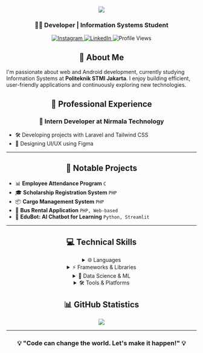 <h1 align="center">
  <img src="https://readme-typing-svg.herokuapp.com/?lines=Hello+There!+👋;I'm+Ibrahim+Haykal+Alatas;&center=true&size=35&width=500&height=70&duration=4000&pause=1000">
</h1>

<h3 align="center">👨‍💻 Developer | Information Systems Student</h3>

<p align="center">
  <a href="https://instagram.com/ibrahim_haykal">
    <img src="https://img.shields.io/badge/Instagram-%23E4405F.svg?logo=Instagram&logoColor=white" alt="Instagram">
  </a>
  <a href="https://linkedin.com/in/ibrahimhaykalalatas">
    <img src="https://img.shields.io/badge/LinkedIn-%230077B5.svg?logo=linkedin&logoColor=white" alt="LinkedIn">
  </a>
  <img src="https://komarev.com/ghpvc/?username=ibrahimhaykal&color=5865F2" alt="Profile Views">
</p>

<h2 align="center">🚀 About Me</h2>

I'm passionate about web and Android development, currently studying Information Systems at **Politeknik STMI Jakarta**. I enjoy building efficient, user-friendly applications and continuously exploring new technologies.

<h2 align="center">💼 Professional Experience</h2>

<h3 align="center">🏢 Intern Developer at Nirmala Technology</h3>

- 🛠️ Developing projects with Laravel and Tailwind CSS
- 🎨 Designing UI/UX using Figma

---

<h2 align="center">🎯 Notable Projects</h2>

- 📊 **Employee Attendance Program** `C`  
- 🎓 **Scholarship Registration System** `PHP`  
- 📦 **Cargo Management System** `PHP`  
- 🚌 **Bus Rental Application** `PHP, Web-based`  
- 🤖 **EduBot: AI Chatbot for Learning** `Python, Streamlit`  

---

<h2 align="center">💻 Technical Skills</h2>

<details>
<summary align="center">🌐 Languages</summary>
<br>

<div align="center">

![C](https://img.shields.io/badge/c-%2300599C.svg?style=for-the-badge&logo=c&logoColor=white)
![C#](https://img.shields.io/badge/c%23-%23239120.svg?style=for-the-badge&logo=csharp&logoColor=white)
![Java](https://img.shields.io/badge/java-%23ED8B00.svg?style=for-the-badge&logo=openjdk&logoColor=white)
![JavaScript](https://img.shields.io/badge/javascript-%23323330.svg?style=for-the-badge&logo=javascript&logoColor=%23F7DF1E)
![PHP](https://img.shields.io/badge/php-%23777BB4.svg?style=for-the-badge&logo=php&logoColor=white)
![Python](https://img.shields.io/badge/python-3670A0?style=for-the-badge&logo=python&logoColor=ffdd54)
![HTML5](https://img.shields.io/badge/html5-%23E34F26.svg?style=for-the-badge&logo=html5&logoColor=white)
![CSS3](https://img.shields.io/badge/css3-%231572B6.svg?style=for-the-badge&logo=css3&logoColor=white)

</div>
</details>

<details>
<summary align="center">⚡ Frameworks & Libraries</summary>
<br>

<div align="center">

![Next JS](https://img.shields.io/badge/Next-black?style=for-the-badge&logo=next.js&logoColor=white)
![Laravel](https://img.shields.io/badge/Laravel-red?style=for-the-badge&logo=laravel&logoColor=white)
![TailwindCSS](https://img.shields.io/badge/tailwindcss-%2338B2AC.svg?style=for-the-badge&logo=tailwind-css&logoColor=white)
![Bootstrap](https://img.shields.io/badge/bootstrap-%238511FA.svg?style=for-the-badge&logo=bootstrap&logoColor=white)
![DaisyUI](https://img.shields.io/badge/daisyui-5A0EF8?style=for-the-badge&logo=daisyui&logoColor=white)
![Chart.js](https://img.shields.io/badge/chart.js-F5788D.svg?style=for-the-badge&logo=chart.js&logoColor=white)

</div>
</details>

<details>
<summary align="center">🤖 Data Science & ML</summary>
<br>

<div align="center">

![Keras](https://img.shields.io/badge/Keras-%23D00000.svg?style=for-the-badge&logo=Keras&logoColor=white)
![TensorFlow](https://img.shields.io/badge/TensorFlow-%23FF6F00.svg?style=for-the-badge&logo=TensorFlow&logoColor=white)
![NumPy](https://img.shields.io/badge/numpy-%23013243.svg?style=for-the-badge&logo=numpy&logoColor=white)
![Pandas](https://img.shields.io/badge/pandas-%23150458.svg?style=for-the-badge&logo=pandas&logoColor=white)
![scikit-learn](https://img.shields.io/badge/scikit--learn-%23F7931E.svg?style=for-the-badge&logo=scikit-learn&logoColor=white)

</div>
</details>

<details>
<summary align="center">🛠️ Tools & Platforms</summary>
<br>

<div align="center">

![Git](https://img.shields.io/badge/git-%23F05033.svg?style=for-the-badge&logo=git&logoColor=white)
![GitHub](https://img.shields.io/badge/github-%23121011.svg?style=for-the-badge&logo=github&logoColor=white)
![Figma](https://img.shields.io/badge/figma-%23F24E1E.svg?style=for-the-badge&logo=figma&logoColor=white)
![Canva](https://img.shields.io/badge/Canva-%2300C4CC.svg?style=for-the-badge&logo=Canva&logoColor=white)

</div>
</details>

<h2 align="center">📊 GitHub Statistics</h2>

<p align="center">
  <img src="https://github-readme-stats.vercel.app/api/top-langs/?username=ibrahimhaykal&theme=tokyonight&layout=compact" />
</p>

---

<h3 align="center">💡 "Code can change the world. Let's make it happen!" 💡</h3>
